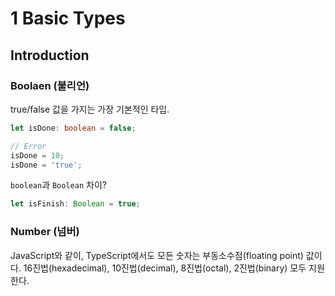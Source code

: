 # 1 Basic Types

## Introduction

### Boolaen (불리언)
true/false 값을 가지는 가장 기본적인 타입.
```ts
let isDone: boolean = false;
```


```ts
// Error
isDone = 10;
isDone = 'true';
```


`boolean`과 `Boolean` 차이?
```ts
let isFinish: Boolean = true;
```


### Number (넘버)
JavaScript와 같이, TypeScript에서도 모든 숫자는 부동소수점(floating point) 값이다.
16진법(hexadecimal), 10진법(decimal), 8진법(octal), 2진법(binary) 모두 지원한다.
